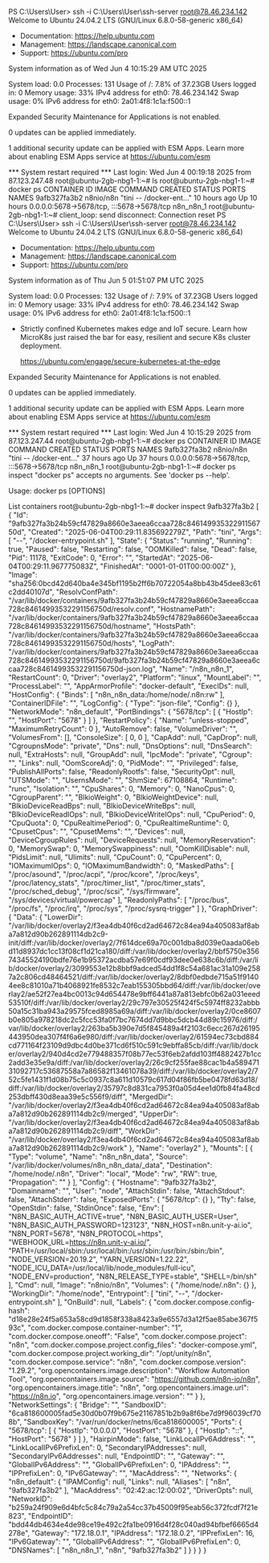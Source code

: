 PS C:\Users\User> ssh -i C:\Users\User\ssh-server root@78.46.234.142
Welcome to Ubuntu 24.04.2 LTS (GNU/Linux 6.8.0-58-generic x86_64)

 * Documentation:  https://help.ubuntu.com
 * Management:     https://landscape.canonical.com
 * Support:        https://ubuntu.com/pro

 System information as of Wed Jun  4 10:15:29 AM UTC 2025

  System load:  0.0               Processes:             131
  Usage of /:   7.8% of 37.23GB   Users logged in:       0
  Memory usage: 33%               IPv4 address for eth0: 78.46.234.142
  Swap usage:   0%                IPv6 address for eth0: 2a01:4f8:1c1a:f500::1


Expanded Security Maintenance for Applications is not enabled.

0 updates can be applied immediately.

1 additional security update can be applied with ESM Apps.
Learn more about enabling ESM Apps service at https://ubuntu.com/esm


*** System restart required ***
Last login: Wed Jun  4 00:19:18 2025 from 87.123.247.48
root@ubuntu-2gb-nbg1-1:~# ls
root@ubuntu-2gb-nbg1-1:~# docker ps
CONTAINER ID   IMAGE       COMMAND                  CREATED        STATUS        PORTS                                       NAMES
9afb327fa3b2   n8nio/n8n   "tini -- /docker-ent…"   10 hours ago   Up 10 hours   0.0.0.0:5678->5678/tcp, :::5678->5678/tcp   n8n_n8n_1
root@ubuntu-2gb-nbg1-1:~# client_loop: send disconnect: Connection reset
PS C:\Users\User> ssh -i C:\Users\User\ssh-server root@78.46.234.142
Welcome to Ubuntu 24.04.2 LTS (GNU/Linux 6.8.0-58-generic x86_64)

 * Documentation:  https://help.ubuntu.com
 * Management:     https://landscape.canonical.com
 * Support:        https://ubuntu.com/pro

 System information as of Thu Jun  5 01:51:07 PM UTC 2025

  System load:  0.0               Processes:             132
  Usage of /:   7.9% of 37.23GB   Users logged in:       0
  Memory usage: 33%               IPv4 address for eth0: 78.46.234.142
  Swap usage:   0%                IPv6 address for eth0: 2a01:4f8:1c1a:f500::1

 * Strictly confined Kubernetes makes edge and IoT secure. Learn how MicroK8s
   just raised the bar for easy, resilient and secure K8s cluster deployment.

   https://ubuntu.com/engage/secure-kubernetes-at-the-edge

Expanded Security Maintenance for Applications is not enabled.

0 updates can be applied immediately.

1 additional security update can be applied with ESM Apps.
Learn more about enabling ESM Apps service at https://ubuntu.com/esm


*** System restart required ***
Last login: Wed Jun  4 10:15:29 2025 from 87.123.247.44
root@ubuntu-2gb-nbg1-1:~# docker ps
CONTAINER ID   IMAGE       COMMAND                  CREATED        STATUS        PORTS                                       NAMES
9afb327fa3b2   n8nio/n8n   "tini -- /docker-ent…"   37 hours ago   Up 37 hours   0.0.0.0:5678->5678/tcp, :::5678->5678/tcp   n8n_n8n_1
root@ubuntu-2gb-nbg1-1:~# docker ps inspect
"docker ps" accepts no arguments.
See 'docker ps --help'.

Usage:  docker ps [OPTIONS]

List containers
root@ubuntu-2gb-nbg1-1:~# docker inspect 9afb327fa3b2
[
    {
        "Id": "9afb327fa3b24b59cf47829a8660e3aeea6ccaa728c84614993532291156750d",
        "Created": "2025-06-04T00:29:11.835692279Z",
        "Path": "tini",
        "Args": [
            "--",
            "/docker-entrypoint.sh"
        ],
        "State": {
            "Status": "running",
            "Running": true,
            "Paused": false,
            "Restarting": false,
            "OOMKilled": false,
            "Dead": false,
            "Pid": 11178,
            "ExitCode": 0,
            "Error": "",
            "StartedAt": "2025-06-04T00:29:11.967775083Z",
            "FinishedAt": "0001-01-01T00:00:00Z"
        },
        "Image": "sha256:0bcd42d640ba4e345bf1195b2ff6b70722054a8bb43b45dee83c61c2dd40107d",
        "ResolvConfPath": "/var/lib/docker/containers/9afb327fa3b24b59cf47829a8660e3aeea6ccaa728c84614993532291156750d/resolv.conf",
        "HostnamePath": "/var/lib/docker/containers/9afb327fa3b24b59cf47829a8660e3aeea6ccaa728c84614993532291156750d/hostname",
        "HostsPath": "/var/lib/docker/containers/9afb327fa3b24b59cf47829a8660e3aeea6ccaa728c84614993532291156750d/hosts",
        "LogPath": "/var/lib/docker/containers/9afb327fa3b24b59cf47829a8660e3aeea6ccaa728c84614993532291156750d/9afb327fa3b24b59cf47829a8660e3aeea6ccaa728c84614993532291156750d-json.log",
        "Name": "/n8n_n8n_1",
        "RestartCount": 0,
        "Driver": "overlay2",
        "Platform": "linux",
        "MountLabel": "",
        "ProcessLabel": "",
        "AppArmorProfile": "docker-default",
        "ExecIDs": null,
        "HostConfig": {
            "Binds": [
                "n8n_n8n_data:/home/node/.n8n:rw"
            ],
            "ContainerIDFile": "",
            "LogConfig": {
                "Type": "json-file",
                "Config": {}
            },
            "NetworkMode": "n8n_default",
            "PortBindings": {
                "5678/tcp": [
                    {
                        "HostIp": "",
                        "HostPort": "5678"
                    }
                ]
            },
            "RestartPolicy": {
                "Name": "unless-stopped",
                "MaximumRetryCount": 0
            },
            "AutoRemove": false,
            "VolumeDriver": "",
            "VolumesFrom": [],
            "ConsoleSize": [
                0,
                0
            ],
            "CapAdd": null,
            "CapDrop": null,
            "CgroupnsMode": "private",
            "Dns": null,
            "DnsOptions": null,
            "DnsSearch": null,
            "ExtraHosts": null,
            "GroupAdd": null,
            "IpcMode": "private",
            "Cgroup": "",
            "Links": null,
            "OomScoreAdj": 0,
            "PidMode": "",
            "Privileged": false,
            "PublishAllPorts": false,
            "ReadonlyRootfs": false,
            "SecurityOpt": null,
            "UTSMode": "",
            "UsernsMode": "",
            "ShmSize": 67108864,
            "Runtime": "runc",
            "Isolation": "",
            "CpuShares": 0,
            "Memory": 0,
            "NanoCpus": 0,
            "CgroupParent": "",
            "BlkioWeight": 0,
            "BlkioWeightDevice": null,
            "BlkioDeviceReadBps": null,
            "BlkioDeviceWriteBps": null,
            "BlkioDeviceReadIOps": null,
            "BlkioDeviceWriteIOps": null,
            "CpuPeriod": 0,
            "CpuQuota": 0,
            "CpuRealtimePeriod": 0,
            "CpuRealtimeRuntime": 0,
            "CpusetCpus": "",
            "CpusetMems": "",
            "Devices": null,
            "DeviceCgroupRules": null,
            "DeviceRequests": null,
            "MemoryReservation": 0,
            "MemorySwap": 0,
            "MemorySwappiness": null,
            "OomKillDisable": null,
            "PidsLimit": null,
            "Ulimits": null,
            "CpuCount": 0,
            "CpuPercent": 0,
            "IOMaximumIOps": 0,
            "IOMaximumBandwidth": 0,
            "MaskedPaths": [
                "/proc/asound",
                "/proc/acpi",
                "/proc/kcore",
                "/proc/keys",
                "/proc/latency_stats",
                "/proc/timer_list",
                "/proc/timer_stats",
                "/proc/sched_debug",
                "/proc/scsi",
                "/sys/firmware",
                "/sys/devices/virtual/powercap"
            ],
            "ReadonlyPaths": [
                "/proc/bus",
                "/proc/fs",
                "/proc/irq",
                "/proc/sys",
                "/proc/sysrq-trigger"
            ]
        },
        "GraphDriver": {
            "Data": {
                "LowerDir": "/var/lib/docker/overlay2/f3ea4db40f6cd2ad64672c84ea94a405083af8aba7a812d90b262891114db2c9-init/diff:/var/lib/docker/overlay2/7f614dce69a70c001dba8d039e0aada06ebd11d8937dc1cc13f08cf1d21ca180/diff:/var/lib/docker/overlay2/bbf5750e35674345524190bdfe76e1b95372acdba57e69f0cdf93dee0e638c6b/diff:/var/lib/docker/overlay2/3099553e12b8bbf9adced54dd1f8c54a681ac31a109e2587a2c806cd48464521/diff:/var/lib/docker/overlay2/8dbf0edbde715a51f91404ee8c81010a71b4068921fe8532c7eab155305bbd64/diff:/var/lib/docker/overlay2/ae52f27ea4bc0013c94d654478e9bff6441a87a813ebfc0b62a031eeed53510f/diff:/var/lib/docker/overlay2/29c797e30525f424f5c5974ff8232abbb50a15c31ba943a29575fced8985a69a/diff:/var/lib/docker/overlay2/0ce8607b0e805a978218dc2c5fcc53fa0f7bc7674dd7d9bbc5dcb44d89c15976/diff:/var/lib/docker/overlay2/263ba5b390e7d5f845489a4f2103c6ecc267d26195443950dea307f4f6a6e980/diff:/var/lib/docker/overlay2/61594ec73cbd884cd771164f23109d9dbc4d0be371cd6f510c591c9ebffa85cb/diff:/var/lib/docker/overlay2/940d4cd2e779488357f08b77ec53f6eb2afdd103ff4882427b1cc2add3e35e9a/diff:/var/lib/docker/overlay2/26c9cf255fae88cac1b4a58947131092717c53687558a7a86582f13461078a39/diff:/var/lib/docker/overlay2/752c5fe1431f1d08b75c5c0937c8a611d10579c617d04f86fb5be0478fd63d18/diff:/var/lib/docker/overlay2/35797c8d831ca7953f0a05d4ee1d0fb84fa48cd253dbff430d8eaa39e5c556f9/diff",
                "MergedDir": "/var/lib/docker/overlay2/f3ea4db40f6cd2ad64672c84ea94a405083af8aba7a812d90b262891114db2c9/merged",
                "UpperDir": "/var/lib/docker/overlay2/f3ea4db40f6cd2ad64672c84ea94a405083af8aba7a812d90b262891114db2c9/diff",
                "WorkDir": "/var/lib/docker/overlay2/f3ea4db40f6cd2ad64672c84ea94a405083af8aba7a812d90b262891114db2c9/work"
            },
            "Name": "overlay2"
        },
        "Mounts": [
            {
                "Type": "volume",
                "Name": "n8n_n8n_data",
                "Source": "/var/lib/docker/volumes/n8n_n8n_data/_data",
                "Destination": "/home/node/.n8n",
                "Driver": "local",
                "Mode": "rw",
                "RW": true,
                "Propagation": ""
            }
        ],
        "Config": {
            "Hostname": "9afb327fa3b2",
            "Domainname": "",
            "User": "node",
            "AttachStdin": false,
            "AttachStdout": false,
            "AttachStderr": false,
            "ExposedPorts": {
                "5678/tcp": {}
            },
            "Tty": false,
            "OpenStdin": false,
            "StdinOnce": false,
            "Env": [
                "N8N_BASIC_AUTH_ACTIVE=true",
                "N8N_BASIC_AUTH_USER=User",
                "N8N_BASIC_AUTH_PASSWORD=123123",
                "N8N_HOST=n8n.unit-y-ai.io",
                "N8N_PORT=5678",
                "N8N_PROTOCOL=https",
                "WEBHOOK_URL=https://n8n.unit-y-ai.io/",
                "PATH=/usr/local/sbin:/usr/local/bin:/usr/sbin:/usr/bin:/sbin:/bin",
                "NODE_VERSION=20.19.2",
                "YARN_VERSION=1.22.22",
                "NODE_ICU_DATA=/usr/local/lib/node_modules/full-icu",
                "NODE_ENV=production",
                "N8N_RELEASE_TYPE=stable",
                "SHELL=/bin/sh"
            ],
            "Cmd": null,
            "Image": "n8nio/n8n",
            "Volumes": {
                "/home/node/.n8n": {}
            },
            "WorkingDir": "/home/node",
            "Entrypoint": [
                "tini",
                "--",
                "/docker-entrypoint.sh"
            ],
            "OnBuild": null,
            "Labels": {
                "com.docker.compose.config-hash": "d18e28e24f5a653a58cd9d1858f338a8423a9e6557d3a12f5ae85abe367f593c",
                "com.docker.compose.container-number": "1",
                "com.docker.compose.oneoff": "False",
                "com.docker.compose.project": "n8n",
                "com.docker.compose.project.config_files": "docker-compose.yml",
                "com.docker.compose.project.working_dir": "/opt/unity/n8n",
                "com.docker.compose.service": "n8n",
                "com.docker.compose.version": "1.29.2",
                "org.opencontainers.image.description": "Workflow Automation Tool",
                "org.opencontainers.image.source": "https://github.com/n8n-io/n8n",
                "org.opencontainers.image.title": "n8n",
                "org.opencontainers.image.url": "https://n8n.io",
                "org.opencontainers.image.version": ""
            }
        },
        "NetworkSettings": {
            "Bridge": "",
            "SandboxID": "6ca818600005fad5e30d0b07f9b675e21167851b2b9a8f6be7d9f96039cf708b",
            "SandboxKey": "/var/run/docker/netns/6ca818600005",
            "Ports": {
                "5678/tcp": [
                    {
                        "HostIp": "0.0.0.0",
                        "HostPort": "5678"
                    },
                    {
                        "HostIp": "::",
                        "HostPort": "5678"
                    }
                ]
            },
            "HairpinMode": false,
            "LinkLocalIPv6Address": "",
            "LinkLocalIPv6PrefixLen": 0,
            "SecondaryIPAddresses": null,
            "SecondaryIPv6Addresses": null,
            "EndpointID": "",
            "Gateway": "",
            "GlobalIPv6Address": "",
            "GlobalIPv6PrefixLen": 0,
            "IPAddress": "",
            "IPPrefixLen": 0,
            "IPv6Gateway": "",
            "MacAddress": "",
            "Networks": {
                "n8n_default": {
                    "IPAMConfig": null,
                    "Links": null,
                    "Aliases": [
                        "n8n",
                        "9afb327fa3b2"
                    ],
                    "MacAddress": "02:42:ac:12:00:02",
                    "DriverOpts": null,
                    "NetworkID": "b259a24f909e6d4bfc5c84c79a2a54cc37b45009f95eab56c372fcdf7f21e823",
                    "EndpointID": "bdd44db4634e4de98ce19e492c2fa1be0916d4f28c040ad94bfbef6665d4278e",
                    "Gateway": "172.18.0.1",
                    "IPAddress": "172.18.0.2",
                    "IPPrefixLen": 16,
                    "IPv6Gateway": "",
                    "GlobalIPv6Address": "",
                    "GlobalIPv6PrefixLen": 0,
                    "DNSNames": [
                        "n8n_n8n_1",
                        "n8n",
                        "9afb327fa3b2"
                    ]
                }
            }
        }
    }

